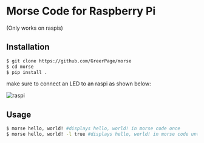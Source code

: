 # Morse Code for Raspberry Pi

(Only works on raspis)


## Installation
```bash
$ git clone https://github.com/GreerPage/morse
$ cd morse
$ pip install .
```
make sure to connect an LED to an raspi as shown below:

![raspi](https://greerpage.com/static/images/raspidiagram.png)

## Usage
```bash
$ morse hello, world! #displays hello, world! in morse code once
$ morse hello, world! -l true #displays hello, world! in morse code until loop is stopped 
```